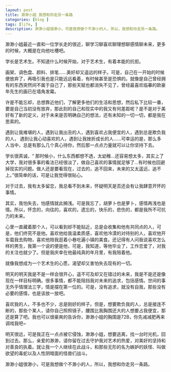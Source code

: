 ```yaml
---
layout: post
title: 渺渺小姐 我想和你走另一条路
categories: [blog ]
tags: [life, ]
description: 渺渺小姐很渺小，可是我想做个不渺小的人，所以，我想和你走另一条路。
---
```



 
渺渺小姐最近一直和一位学长走的很近，聊学习聊喜欢聊理想聊感情聊未来，更多的时候，大概是在向他吐槽吧。

学长是艺术生。不知道什么时候开始，对于艺术生，有着本能的抗拒。
 
画架、调色盘、颜料、排笔......美好却又遥远的样子。可是，自己在一开始的时候便放弃了，再吸引我也是只能远远看着，有时候甚至是恐惧的。就像是自己曾经拥有的东西突然间不属于自己了，那些天赋也都消失不见了，曾经最喜欢临摹的欧豪年先生的画已在墙角发霉。

许是不能忘却，总想靠近他们，了解更多他们的生活和思想，然后私下比较一番，要是自己当初没有放弃，那此刻的自己和现实中的我又有何差距呢？是不是对于美好有了新的定义，对于未来是否明确自己的想法，还有未知的一切一切，都是我在思索的。

遇到让我难堪的人，遇到让我出丑的人，遇到喜欢占我便宜的人，遇到总是欺负我的人， 遇到让我心动喜欢的人，遇到让我挫折成长的人......可幸运的是，那么多人当中，总是有那么几个真心待你，然后那一点点力量就可以让你坚持下去。

学长很真诚，“ 那时候小，什么东西都想不透，太幼稚…还容易想太多，其实上了大学，我对很多事的看法已经很淡了，做自己喜欢的事情就足够了…有时候也回避掉现实的问题。做人还是要看现在，过去的，追不回来，未来的又太遥远，追不上。”很简单的话，可是让我觉得很贴心。

对于过去，我有太多留恋，我总看不到未来，怀疑明天是否还会有让我肆意开怀的事情。

其实，我怕失去，怕感情就此搁浅。可是我忘了，胡萝卜也是萝卜，感情再浅也是情。所以，怀念的，向往的，喜欢的，遗忘的，快乐的，悲伤的，都是我所不可抗力的未来。

心里一直藏着那个人，可以看到却不能贴近，总是会收集和他有共同点的人，可是，他们终究不是他。喜欢他给我温柔质感，喜欢他冷漠的对待别的人，喜欢他开车载我去购物，喜欢他陪我逛着小巷吃遍小镇的美食。还记得有人问我说喜欢怎么样的男生，我第一个说的便是他，可是，我知道，等他毕业了，工作恋爱了，对我的关注也就少了。但是我庆幸在他最纯真的年月里，有我陪着他。

就像我想成为一个艺术生的心愿，渴望却又害怕失去现有的一切。

明天的明天我是不是一样会很开心，遥不可及却又在错过的未来，我是不是还是像现在一样目标明确。很多事情，都不能阻挡我对未来的追求，包括感情。世间的事无外乎情理法三字，情是摆在第一位的。可是，没有追求，就没有自我，那些没有必要的感情，也是该放一放吧。

喜欢我的人，不多也不少，总是刚好的样子。但是，想要欺负我的人，总是接连不断的，那些个某人，请你自己照照镜子，腰围比我胸围还大的人想要占我便宜，那还是算了吧。我也可以很豪爽的告诉你，渺渺小姐的胸围是72B，你先减减肥再来调戏我吧~

明天很远，可是我正在一点点被它侵蚀，渺渺小姐，想要逃离，找一台时光机，回到过去。那么，亲爱的渺渺，请你留在过去守护我对艺术的热爱，对美好的坚持和对善良的执着。就让我一个人继续在此战斗，和那些无形的名为嫉妒的妖怪、叫做欲望的毒蛇以及人性阴暗面的怪兽们战斗。

渺渺小姐很渺小，可是我想做个不渺小的人，所以，我想和你走另一条路。